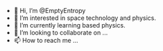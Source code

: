 - 👋 Hi, I’m @EmptyEntropy
- 👀 I’m interested in space technology and physics.
- 🌱 I’m currently learning based physics.
- 💞️ I’m looking to collaborate on ...
- 📫 How to reach me ...

<!---
EmptyEntropy/EmptyEntropy is a ✨ special ✨ repository because its `README.md` (this file) appears on your GitHub profile.
You can click the Preview link to take a look at your changes.
--->
